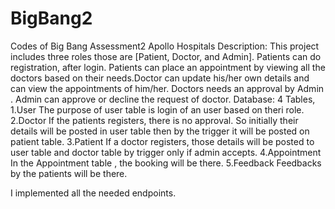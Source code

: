 # BigBang2
Codes of Big Bang Assessment2
Apollo Hospitals
Description:
This project includes three roles those are [Patient, Doctor, and Admin]. Patients can do registration, after login. Patients can place an appointment by viewing all the doctors based on their needs.Doctor can update his/her own details and can view the appointments of him/her. Doctors needs an approval by Admin . Admin can approve or decline the request of doctor.
Database:
4 Tables,
1.User
The purpose of user table is login of an user based on theri role.
2.Doctor
If the patients registers, there is no approval. So initially their details will be posted in user table then by the trigger it will be posted on patient table.
3.Patient
If a doctor registers, those details will be posted to user table and doctor table by trigger only if admin accepts.
4.Appointment
In the Appointment table , the booking will be there.
5.Feedback
Feedbacks by the patients will be there.

I implemented all the needed endpoints.
